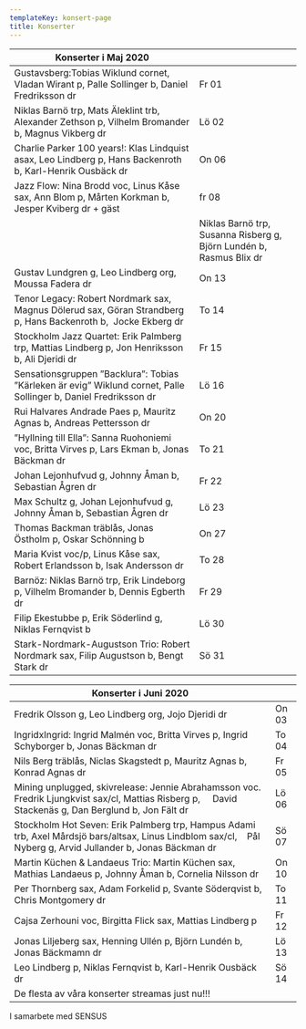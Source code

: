 ```yaml
---
templateKey: konsert-page
title: Konserter
---
```


| Konserter i Maj 2020                                                                                                                                                                         |       |
| -------------------------------------------------------------------------------------------------------------------------------------------------------------------------------------------- | ----- |
|Gustavsberg:Tobias Wiklund cornet, Vladan Wirant p, Palle Sollinger b, Daniel Fredriksson dr|Fr 01|
| Niklas Barnö trp, Mats Äleklint trb, Alexander Zethson p, Vilhelm Bromander b, Magnus Vikberg dr | Lö 02 |
| Charlie Parker 100 years!: Klas Lindquist asax, Leo Lindberg p, Hans Backenroth b, Karl-Henrik Ousbäck dr                                                                                    | On 06 |
|Jazz Flow: Nina Brodd voc, Linus Kåse sax, Ann Blom p, Mårten Korkman b, Jesper Kviberg dr + gäst| fr 08|
                                                                                    | Niklas Barnö trp, Susanna Risberg g, Björn Lundén b, Rasmus Blix dr|Lö 09|
| Gustav Lundgren g, Leo Lindberg org, Moussa Fadera dr                                                                                                                                        | On 13 |
| Tenor Legacy: Robert Nordmark sax, Magnus Dölerud sax, Göran Strandberg p,  Hans Backenroth b,  Jocke Ekberg dr                                                                              | To 14 |
| Stockholm Jazz Quartet: Erik Palmberg trp, Mattias Lindberg p, Jon Henriksson b, Ali Djeridi dr                                                                                              | Fr 15 |
|Sensationsgruppen ”Backlura”: Tobias ”Kärleken är evig” 			 Wiklund cornet, Palle Sollinger b, Daniel Fredriksson dr  | Lö 16|
| Rui Halvares Andrade Paes p, Mauritz Agnas b, Andreas Pettersson dr                                                                                                                          | On 20 |
| ”Hyllning till Ella”: Sanna Ruohoniemi voc, Britta Virves p, Lars Ekman b, Jonas Bäckman dr                                                                                   | To 21|
|Johan Lejonhufvud g, Johnny Åman b, Sebastian Ågren dr|Fr 22|
|Max Schultz g, Johan Lejonhufvud g, Johnny Åman b, Sebastian Ågren dr|Lö 23| 
| Thomas Backman träblås, Jonas Östholm p, Oskar Schönning b                                                                                                                                   | On 27 |
|Maria Kvist voc/p, Linus Kåse sax, Robert Erlandsson b, Isak Andersson dr|To 28|
| Barnöz: Niklas Barnö trp, Erik Lindeborg p, Vilhelm Bromander b, Dennis Egberth dr                                                                                                           | Fr 29 |
|Filip Ekestubbe p, Erik Söderlind g, Niklas Fernqvist b|Lö 30|
| Stark-Nordmark-Augustson Trio: Robert Nordmark sax, Filip Augustson b, Bengt Stark dr                                                                                                        | Sö 31 |

| Konserter i Juni 2020                                                                                                                                                                         |       |
| -------------------------------------------------------------------------------------------------------------------------------------------------------------------------------------------- | ----- 
|Fredrik Olsson g, Leo Lindberg org, Jojo Djeridi dr|On 03|
|IngridxIngrid: Ingrid Malmén  voc, Britta Virves p, Ingrid Schyborger b, Jonas Bäckman dr|To 04|
|Nils Berg träblås, Niclas Skagstedt p, Mauritz Agnas b, Konrad Agnas dr|Fr 05|
|Mining unplugged, skivrelease: Jennie Abrahamsson voc. Fredrik Ljungkvist sax/cl, Mattias Risberg p,  		 		David Stackenäs g, Dan Berglund b, Jon Fält dr|Lö 06|
|Stockholm Hot Seven: Erik Palmberg trp,  Hampus Adami trb, Axel Mårdsjö bars/altsax, Linus Lindblom sax/cl,  		 Pål Nyberg g,  Arvid Jullander b, Jonas Bäckman dr|Sö 07|
|Martin Küchen & Landaeus Trio: Martin Küchen sax, Mathias Landaeus p, Johnny Åman b, Cornelia Nilsson dr|On 10|
|Per Thornberg sax, Adam Forkelid p, Svante Söderqvist b, Chris Montgomery dr|To 11|
|Cajsa Zerhouni voc, Birgitta Flick sax, Mattias Lindberg p|Fr 12| 	
|Jonas Liljeberg sax, Henning Ullén p, Björn Lundén b, Jonas Bäckmamn dr|Lö 13|
|Leo Lindberg p, Niklas Fernqvist b, Karl-Henrik Ousbäck dr|Sö 14|  
|De flesta av våra konserter streamas just nu!!!|

I samarbete med SENSUS
